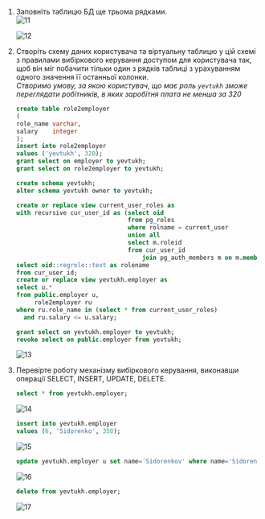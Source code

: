 1. Заповніть таблицю БД ще трьома рядками.  
   ![11](https://user-images.githubusercontent.com/56599282/209475150-8e43317b-06da-4b90-91ac-19a6165654de.png)
   
   ![12](https://user-images.githubusercontent.com/56599282/209475152-726d2584-06a0-4f61-84ef-bd3f0da4487e.png)
2. Створіть схему даних користувача та віртуальну таблицю у цій схемі з правилами вибіркового керування доступом для
   користувача так, щоб він міг побачити тільки один з рядків таблиці з урахуванням одного значення її останньої
   колонки.  
   _Створимо умову, за якою користувач, що має роль `yevtukh` зможе переглядати робітників, в яких заробітня плата не
   менша за 320_  
   ```sql
   create table role2employer
   (
   role_name varchar,
   salary    integer
   );
   insert into role2employer
   values ('yevtukh', 320);
   grant select on employer to yevtukh;
   grant select on role2employer to yevtukh;
   
   create schema yevtukh;
   alter schema yevtukh owner to yevtukh;

   create or replace view current_user_roles as
   with recursive cur_user_id as (select oid
                                  from pg_roles
                                  where rolname = current_user
                                  union all
                                  select m.roleid
                                  from cur_user_id
                                      join pg_auth_members m on m.member = cur_user_id.oid)
   select oid::regrole::text as rolename
   from cur_user_id;
   create or replace view yevtukh.employer as
   select u.*
   from public.employer u,
        role2employer ru
   where ru.role_name in (select * from current_user_roles)
     and ru.salary <= u.salary;
   
   grant select on yevtukh.employer to yevtukh;
   revoke select on public.employer from yevtukh;
   ```  
   ![13](https://user-images.githubusercontent.com/56599282/209475165-ff58d42c-e9f3-4c72-9c72-00c72804a980.png)
3. Перевірте роботу механізму вибіркового керування, виконавши операції SELECT, INSERT, UPDATE, DELETE.
   ```sql
   select * from yevtukh.employer;
   ```  
   ![14](https://user-images.githubusercontent.com/56599282/209475180-361fd12b-2fb3-4999-93a0-de7eedfeb877.png)
   ```sql
   insert into yevtukh.employer
   values (6, 'Sidorenko', 350);
   ```
   ![15](https://user-images.githubusercontent.com/56599282/209475184-810985bf-d8e5-451e-b3ca-9e0e4c1ed85e.png)
   ```sql
   update yevtukh.employer u set name='Sidorenkov' where name='Sidorenko';
   ```
   ![16](https://user-images.githubusercontent.com/56599282/209475193-97a89bdc-cc14-41b8-8ce6-cda70252a58d.png)
   ```sql
   delete from yevtukh.employer;
   ```
   ![17](https://user-images.githubusercontent.com/56599282/209475195-154410a5-72ed-4a01-8c3f-5c5aa3b3d95d.png)
